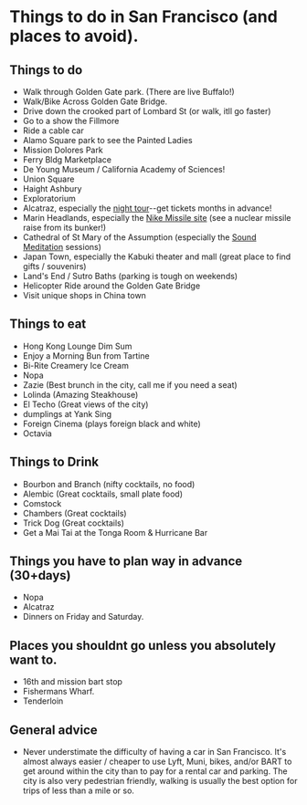 # Things to do in San Francisco (and places to avoid).

## Things to do
- Walk through Golden Gate park. (There are live Buffalo!)
- Walk/Bike Across Golden Gate Bridge.
- Drive down the crooked part of Lombard St (or walk, itll go faster)
- Go to a show the Fillmore
- Ride a cable car
- Alamo Square park to see the Painted Ladies
- Mission Dolores Park
- Ferry Bldg Marketplace
- De Young Museum / California Academy of Sciences!
- Union Square
- Haight Ashbury
- Exploratorium
- Alcatraz, especially the [night tour](https://www.alcatrazcruises.com/website/tour-comparison.aspx)--get tickets months in advance!
- Marin Headlands, especially the [Nike Missile site](https://www.nps.gov/goga/nike-missile-site.htm) (see a nuclear missile raise from its bunker!)
- Cathedral of St Mary of the Assumption (especially the [Sound Meditation](http://www.soundmeditationsf.com/get-tickets) sessions)
- Japan Town, especially the Kabuki theater and mall (great place to find gifts / souvenirs)
- Land's End / Sutro Baths (parking is tough on weekends)
- Helicopter Ride around the Golden Gate Bridge
- Visit unique shops in China town

## Things to eat
- Hong Kong Lounge Dim Sum
- Enjoy a Morning Bun from Tartine
- Bi-Rite Creamery Ice Cream
- Nopa
- Zazie (Best brunch in the city, call me if you need a seat)
- Lolinda (Amazing Steakhouse)
- El Techo (Great views of the city)
- dumplings at Yank Sing
- Foreign Cinema (plays foreign black and white)
- Octavia



## Things to Drink
- Bourbon and Branch (nifty cocktails, no food)
- Alembic (Great cocktails, small plate food)
- Comstock
- Chambers (Great cocktails)
- Trick Dog (Great cocktails)
- Get a Mai Tai at the Tonga Room & Hurricane Bar


## Things you have to plan way in advance (30+days)
- Nopa
- Alcatraz
- Dinners on Friday and Saturday.

## Places you shouldnt go unless you absolutely want to.
- 16th and mission bart stop
- Fishermans Wharf.
- Tenderloin

## General advice
- Never understimate the difficulty of having a car in San Francisco. It's almost always easier / cheaper to use Lyft, Muni, bikes, and/or BART to get around within the city than to pay for a rental car and parking. The city is also very pedestrian friendly, walking is usually the best option for trips of less than a mile or so.
